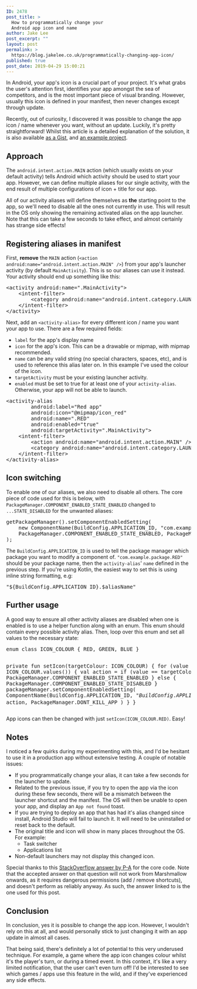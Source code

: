 ```yaml
---
ID: 2478
post_title: >
  How to programmatically change your
  Android app icon and name
author: Jake Lee
post_excerpt: ""
layout: post
permalink: >
  https://blog.jakelee.co.uk/programmatically-changing-app-icon/
published: true
post_date: 2019-04-29 15:00:21
---
```

In Android, your app's icon is a crucial part of your project. It's what grabs the user's attention first, identifies your app amongst the sea of competitors, and is the most important piece of visual branding. However, usually this icon is defined in your manifest, then never changes except through update.

Recently, out of curiosity, I discovered it was possible to change the app icon / name whenever you want, without an update. Luckily, it's pretty straightforward! Whilst this article is a detailed explanation of the solution, it is also available <a href="https://gist.github.com/JakeSteam/5efffeee23097d8141a69e3c74649a2f" target="_blank" rel="noopener noreferrer">as a Gist</a>, and <a href="https://github.com/JakeSteam/DynamicIconChanging" target="_blank" rel="noopener noreferrer">an example project</a>.<!--more-->
<h2>Approach</h2>
The <code>android.intent.action.MAIN</code> action (which usually exists on your default activity) tells Android which activity should be used to start your app. However, we can define multiple aliases for our single activity, with the end result of multiple configurations of icon + title for our app.

All of our activity aliases will define themselves as <strong>the</strong> starting point to the app, so we'll need to disable all the ones not currently in use. This will result in the OS only showing the remaining activated alias on the app launcher. Note that this can take a few seconds to take effect, and almost certainly has strange side effects!
<h2>Registering aliases in manifest</h2>
First, <strong>remove</strong> the <code>MAIN</code> action (<code>&lt;action android:name="android.intent.action.MAIN" /&gt;</code>) from your app's launcher activity (by default <code>MainActivity</code>). This is so our aliases can use it instead. Your activity should end up something like this:
<pre>&lt;activity android:name=".MainActivity"&gt;
    &lt;intent-filter&gt;
        &lt;category android:name="android.intent.category.LAUNCHER"/&gt;
    &lt;/intent-filter&gt;
&lt;/activity&gt;</pre>
Next, add an <code>&lt;activity-alias&gt;</code> for every different icon / name you want your app to use. There are a few required fields:
<ul>
 	<li><code>label</code> for the app's display name</li>
 	<li><code>icon</code> for the app's icon. This can be a drawable or mipmap, with mipmap recommended.</li>
 	<li><code>name</code> can be any valid string (no special characters, spaces, etc), and is used to reference this alias later on. In this example I've used the colour of the icon.</li>
 	<li><code>targetActivity</code> must be your existing launcher activity.</li>
 	<li><code>enabled</code> must be set to true for at least one of your <code>activity-alias</code>. Otherwise, your app will not be able to launch.</li>
</ul>
<pre>&lt;activity-alias
        android:label="Red app"
        android:icon="@mipmap/icon_red"
        android:name=".RED"
        android:enabled="true"
        android:targetActivity=".MainActivity"&gt;
    &lt;intent-filter&gt;
        &lt;action android:name="android.intent.action.MAIN" /&gt;
        &lt;category android:name="android.intent.category.LAUNCHER" /&gt;
    &lt;/intent-filter&gt;
&lt;/activity-alias&gt;</pre>
<h2>Icon switching</h2>
To enable one of our aliases, we also need to disable all others. The core piece of code used for this is below, with <code>PackageManager.COMPONENT_ENABLED_STATE_ENABLED</code> changed to <code>...STATE_DISABLED</code> for the unwanted aliases:
<pre>getPackageManager().setComponentEnabledSetting(
    new ComponentName(BuildConfig.APPLICATION_ID, "com.example.package.RED"), 
    PackageManager.COMPONENT_ENABLED_STATE_ENABLED, PackageManager.DONT_KILL_APP
);</pre>
The <code>BuildConfig.APPLICATION_ID</code> is used to tell the package manager which package you want to modify a component of. <code>"com.example.package.RED"</code> should be your package name, then the <code>activity-alias</code>' <code>name</code> defined in the previous step. If you're using Kotlin, the easiest way to set this is using inline string formatting, e.g:
<pre>"${BuildConfig.APPLICATION_ID}.$aliasName"</pre>
<h2>Further usage</h2>
A good way to ensure all other activity aliases are disabled when one is enabled is to use a helper function along with an enum. This enum should contain every possible activity alias. Then, loop over this enum and set all values to the necessary state:
<pre>enum class ICON_COLOUR { RED, GREEN, BLUE }

private fun setIcon(targetColour: ICON_COLOUR) {
    for (value in ICON_COLOUR.values()) {
        val action = if (value == targetColour) {
            PackageManager.COMPONENT_ENABLED_STATE_ENABLED
        } else {
            PackageManager.COMPONENT_ENABLED_STATE_DISABLED
        }
        packageManager.setComponentEnabledSetting(
            ComponentName(BuildConfig.APPLICATION_ID, "${BuildConfig.APPLICATION_ID}.${value.name}"),
            action, PackageManager.DONT_KILL_APP
        )
    }
}</pre>
App icons can then be changed with just <code>setIcon(ICON_COLOUR.RED)</code>. Easy!
<h2>Notes</h2>
I noticed a few quirks during my experimenting with this, and I'd be hesitant to use it in a production app without extensive testing. A couple of notable issues:
<ul>
 	<li>If you programmatically change your alias, it can take a few seconds for the launcher to update.</li>
 	<li>Related to the previous issue, if you try to open the app via the icon during these few seconds, there will be a mismatch between the launcher shortcut and the manifest. The OS will then be unable to open your app, and display an <code>App not found</code> toast.</li>
 	<li>If you are trying to deploy an app that has had it's alias changed since install, Android Studio will fail to launch it. It will need to be uninstalled or reset back to the default.</li>
 	<li>The original title and icon will show in many places throughout the OS. For example:
<ul>
 	<li>Task switcher</li>
 	<li>Applications list</li>
</ul>
</li>
 	<li>Non-default launchers may not display this changed icon.</li>
</ul>
Special thanks to this <a href="https://stackoverflow.com/a/15249542/608312" target="_blank" rel="noopener noreferrer">StackOverflow answer by P-A</a> for the core code. Note that the accepted answer on that question will not work from Marshmallow onwards, as it requires dangerous permissions (add / remove shortcuts), and doesn't perform as reliably anyway. As such, the answer linked to is the one used for this post.
<h2>Conclusion</h2>
In conclusion, yes it is possible to change the app icon. However, I wouldn't rely on this at all, and would personally stick to just changing it with an app update in almost all cases.

That being said, there's definitely a lot of potential to this very underused technique. For example, a game where the app icon changes colour whilst it's the player's turn, or during a timed event. In this context, it's like a very limited notification, that the user can't even turn off! I'd be interested to see which games / apps use this feature in the wild, and if they've experienced any side effects.